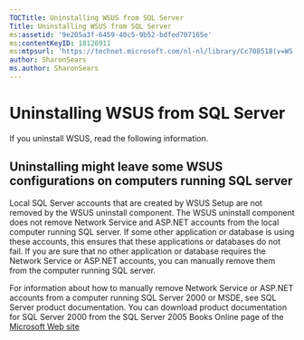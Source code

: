 ```yaml
---
TOCTitle: Uninstalling WSUS from SQL Server
Title: Uninstalling WSUS from SQL Server
ms:assetid: '9e205a3f-6459-40c5-9b52-bdfed707165e'
ms:contentKeyID: 18126911
ms:mtpsurl: 'https://technet.microsoft.com/nl-nl/library/Cc708518(v=WS.10)'
author: SharonSears
ms.author: SharonSears
---
```


Uninstalling WSUS from SQL Server
=================================

If you uninstall WSUS, read the following information.

Uninstalling might leave some WSUS configurations on computers running SQL server
---------------------------------------------------------------------------------

Local SQL Server accounts that are created by WSUS Setup are not removed by the WSUS uninstall component. The WSUS uninstall component does not remove Network Service and ASP.NET accounts from the local computer running SQL server. If some other application or database is using these accounts, this ensures that these applications or databases do not fail. If you are sure that no other application or database requires the Network Service or ASP.NET accounts, you can manually remove them from the computer running SQL server.

For information about how to manually remove Network Service or ASP.NET accounts from a computer running SQL Server 2000 or MSDE, see SQL Server product documentation. You can download product documentation for SQL Server 2000 from the SQL Server 2005 Books Online page of the [Microsoft Web site](http://technet.microsoft.com/en-us/library/ms130214.aspx)
